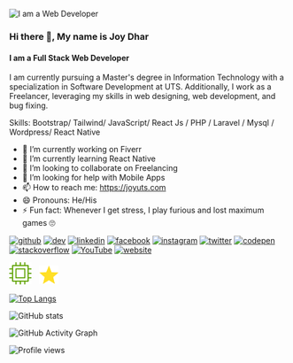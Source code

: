 
![I am a Web Developer ](https://scontent.fcgp6-1.fna.fbcdn.net/v/t1.15752-9/279089834_3198740510399330_9172210824647013047_n.png?_nc_cat=109&ccb=1-5&_nc_sid=ae9488&_nc_eui2=AeG6Yaa3URLEnJp4ykMmFYdLm6gGVdhDTEebqAZV2ENMR4hfMwBW3E6Lbbm0qqBxvsItK3F288lqYsh1fJDXzSlM&_nc_ohc=9tT5VhX8jQkAX9ZPOa0&_nc_ht=scontent.fcgp6-1.fna&oh=03_AVKmhGVIEW3YhxD-0-TQ_vil6xBH3WdPvpK9YzMQmIkUpw&oe=62995E98)

### Hi there 👋, My name is Joy Dhar
#### I am a Full Stack Web Developer 
I am currently pursuing a Master's degree in Information Technology with a specialization in Software Development at UTS. Additionally, I work as a Freelancer, leveraging my skills in web designing, web development, and bug fixing. 

Skills: Bootstrap/ Tailwind/ JavaScript/ React Js / PHP / Laravel / Mysql / Wordpress/ React Native

- 🔭 I’m currently working on Fiverr 
- 🌱 I’m currently learning React Native 
- 👯 I’m looking to collaborate on Freelancing 
- 🤔 I’m looking for help with Mobile Apps 
- 📫 How to reach me: https://joyuts.com 
- 😄 Pronouns: He/His 
- ⚡ Fun fact: Whenever I get stress, I play furious and lost maximum games 🙄 


[<img src='https://cdn.jsdelivr.net/npm/simple-icons@3.0.1/icons/github.svg' alt='github' height='40'>](https://github.com/JoyDhar32)  [<img src='https://cdn.jsdelivr.net/npm/simple-icons@3.0.1/icons/dev-dot-to.svg' alt='dev' height='40'>](https://dev.to//joydhar32)  [<img src='https://cdn.jsdelivr.net/npm/simple-icons@3.0.1/icons/linkedin.svg' alt='linkedin' height='40'>](https://www.linkedin.com/in/joy-dhar-2689ab191//)  [<img src='https://cdn.jsdelivr.net/npm/simple-icons@3.0.1/icons/facebook.svg' alt='facebook' height='40'>](https://www.facebook.com/profile.php?id=100007957393219)  [<img src='https://cdn.jsdelivr.net/npm/simple-icons@3.0.1/icons/instagram.svg' alt='instagram' height='40'>](https://www.instagram.com/joyustcian//)  [<img src='https://cdn.jsdelivr.net/npm/simple-icons@3.0.1/icons/twitter.svg' alt='twitter' height='40'>](https://twitter.com/JoyDhar92552514)  [<img src='https://cdn.jsdelivr.net/npm/simple-icons@3.0.1/icons/codepen.svg' alt='codepen' height='40'>](https://codepen.io/joydhar32)  [<img src='https://cdn.jsdelivr.net/npm/simple-icons@3.0.1/icons/stackoverflow.svg' alt='stackoverflow' height='40'>](https://stackoverflow.com/users/users/15782400/joy-dhar)  [<img src='https://cdn.jsdelivr.net/npm/simple-icons@3.0.1/icons/youtube.svg' alt='YouTube' height='40'>](https://www.youtube.com/channel/UCX2pkdQvnnhl--G0TqZo9sQ)  [<img src='https://cdn.jsdelivr.net/npm/simple-icons@3.0.1/icons/icloud.svg' alt='website' height='40'>](https://joyustcian.com)  

<a href='https://docs.github.com/en/developers'><img src='https://raw.githubusercontent.com/acervenky/animated-github-badges/master/assets/devbadge.gif' width='40' height='40'></a> <a href='https://stars.github.com/'><img src='https://raw.githubusercontent.com/acervenky/animated-github-badges/master/assets/starbadge.gif' width='35' height='35'></a> 

[![Top Langs](https://github-readme-stats.vercel.app/api/top-langs/?username=JoyDhar32)](https://github.com/anuraghazra/github-readme-stats)

![GitHub stats](https://github-readme-stats.vercel.app/api?username=JoyDhar32&show_icons=true)  

![GitHub Activity Graph](https://activity-graph.herokuapp.com/graph?username=JoyDhar32)  

![Profile views](https://gpvc.arturio.dev/JoyDhar32)  
